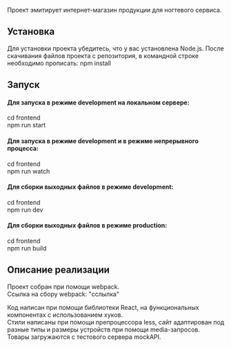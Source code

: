 Проект эмитирует интернет-магазин продукции для ногтевого сервиса. 

## Установка
Для установки проекта убедитесь, что у вас установлена Node.js.
После скачивания файлов проекта с репозитория, в командной строке необходимо прописать:
npm install 

## Запуск
#### Для запуска в режиме development на локальном сервере: 
cd frontend  
npm run start
#### Для запуска в режиме development и в режиме непрерывного процесса: 
cd frontend  
npm run watch
#### Для сборки выходных файлов в режиме development:
cd frontend  
npm run dev
#### Для сборки выходных файлов в режиме production:
cd frontend  
npm run build

## Описание реализации
Проект собран при помощи webpack.   
Ссылка на сбору webpack: "сслылка"  
  
Код написан при помощи библиотеки React, на функциональных компонентах с использованием хуков.  
Стили написаны при помощи препроцессора less, сайт адаптирован под разные типы и размеры устройств при помощи media-запросов.  
Товары загружаются с тестового сервера mockAPI.
